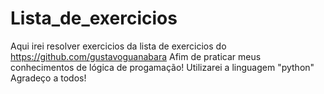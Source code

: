 # Lista_de_exercicios
 
Aqui irei resolver exercicios da lista de exercicios do <a>https://github.com/gustavoguanabara</a>
Afim de praticar meus conhecimentos de lógica de progamação!
Utilizarei a linguagem "python"
Agradeço a todos!
